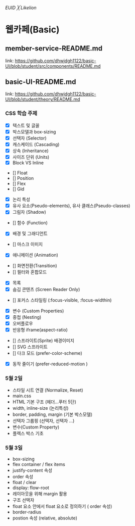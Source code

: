 ###### EUID ╳ Likelion

# 웹카페(Basic)

## member-service-README.md
link: https://github.com/dhwjdgh1122/basic-UI/blob/student/src/components/README.md

## basic-UI-README.md
link: https://github.com/dhwjdgh1122/basic-UI/blob/student/theory/README.md

 ### CSS 학습 주제  

- [X] 텍스트 및 글꼴 
- [X] 박스모델과 box-sizing
- [X] 선택자 (Selector)
- [X] 캐스케이드 (Cascading)
- [X] 상속 (Inheritance)
- [X] 사이즈 단위 (Units)
- [X] Block VS Inline
- [] Float
- [] Position
- [] Flex
- [] Gid
- [X] 논리 특성
- [X] 유사 요소(Pseudo-elements), 유사 클래스(Pseudo-classes)
- [X] 그림자 (Shadow)
- [] 함수 (Function)
- [X] 배경 및 그래디언트
- [] 마스크 이미지
- [X] 애니메이션 (Animation)
- [] 화면전환(Transition)
- [] 필터와 혼합모드
- [X] 목록
- [X] 숨김 콘텐츠 (Screen Reader Only)
- [] 포커스 스타일링 (:focus-visible, :focus-widthin)
- [X] 변수 (Custom Properties)
- [X] 중첩 (Nesting)
- [X] 오버플로우
- [X] 반응형 iframe(aspect-ratio)
- [] 스프라이트(Sprite) 배경이미지
- [] SVG 스프라이트
- [] 다크 모드 (prefer-color-scheme)
- [X] 동작 줄이기 (prefer-reduced-motion )

### 5월 2일

- 스타일 시트 연결 (Normalize, Reset)
- main.css
- HTML 기본 구조 (헤더...푸터 5단)
- width, inline-size (논리특성)
- border, padding, margin (기본 박스모델)
- 선택자 그룹핑 (선택자, 선택자 ...)
- 변수(Custom Property)
- 플렉스 박스 기초

### 5월 3일

- box-sizing
- flex container / flex items
- justify-content 속성
- order 속성
- float / clear
- display: flow-root
- 레이아웃을 위해 margin 활용
- 구조 선택자
- float 요소 안에서 float 요소로 정의하기 ( order 속성)
- border-radius
- postion 속성 (relative, absolute)